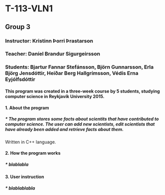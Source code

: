 # T-113-VLN1
## Group 3
### Instructor: Kristinn Þorri Þrastarson 
### Teacher: Daníel Brandur Sigurgeirsson
### Students: Bjartur Fannar Stefánsson, Björn Gunnarsson, Erla Björg Jensdóttir, Heiðar Berg Hallgrímsson, Védís Erna Eyjólfsdóttir
#### This program was created in a three-week course by 5 students, studying computer science in Reykjavík University 2015.

#### 1. About the program
##### * The program stores some facts about scientits that have contributed to computer science. The user can add new scientists, edit scientists that have already been added and retrieve facts about them.
Written in C++ language.

#### 2. How the program works
##### * blablabla

#### 3. User instruction
##### * blablablabla

